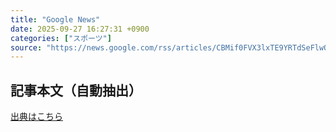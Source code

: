```yaml
---
title: "Google News"
date: 2025-09-27 16:27:31 +0900
categories: ["スポーツ"]
source: "https://news.google.com/rss/articles/CBMif0FVX3lxTE9YRTdSeFlwQzl4bmtYUWREN21wXzA4WDVkRk9oZ3hCXzdDRXZHdVJCWWNudmxmcFpMS1dVU2JhUTRwLVlkQ0cxdVgxU3p4RGp3cnhVT2xLb01vM3AydDFhQ0RnZWprX0p5NVAySkhDbFlScHlYdXNtLU5YcC00TnM?oc=5"
---
```


## 記事本文（自動抽出）
<body class="y0K44d EA71Tc" id="readabilityBody"></body>

[出典はこちら](https://news.google.com/rss/articles/CBMif0FVX3lxTE9YRTdSeFlwQzl4bmtYUWREN21wXzA4WDVkRk9oZ3hCXzdDRXZHdVJCWWNudmxmcFpMS1dVU2JhUTRwLVlkQ0cxdVgxU3p4RGp3cnhVT2xLb01vM3AydDFhQ0RnZWprX0p5NVAySkhDbFlScHlYdXNtLU5YcC00TnM?oc=5)
